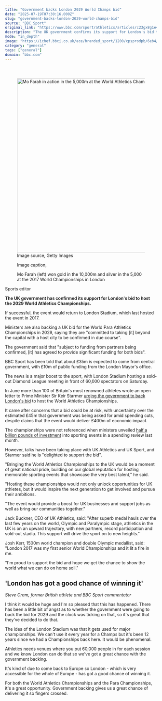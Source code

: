 ```yaml
---
title: "Government backs London 2029 World Champs bid"
date: "2025-07-19T07:30:16.000Z"
slug: "government-backs-london-2029-world-champs-bid"
source: "BBC Sport"
original_link: "https://www.bbc.com/sport/athletics/articles/c23gx8g1e4vo"
description: "The UK government confirms its support for London's bid to host the 2029 World Athletics Championships."
mode: "in_depth"
image: "https://ichef.bbci.co.uk/ace/branded_sport/1200/cpsprodpb/6eb4/live/78514410-646d-11f0-8dbd-f3d32ebd3327.jpg"
category: "general"
tags: ["general"]
domain: "bbc.com"
---
```

<div id="readability-page-1" class="page"><article id="urn-bbc-ares--article-c23gx8g1e4vo"><header data-component="headline-block"></header><div data-component="image-block"><figure><p><span><picture><source srcset="https://ichef.bbci.co.uk/ace/standard/240/cpsprodpb/b816/live/b9362610-646a-11f0-b6c8-2d2fd3fcf0e1.jpg.webp 240w, https://ichef.bbci.co.uk/ace/standard/320/cpsprodpb/b816/live/b9362610-646a-11f0-b6c8-2d2fd3fcf0e1.jpg.webp 320w, https://ichef.bbci.co.uk/ace/standard/480/cpsprodpb/b816/live/b9362610-646a-11f0-b6c8-2d2fd3fcf0e1.jpg.webp 480w, https://ichef.bbci.co.uk/ace/standard/624/cpsprodpb/b816/live/b9362610-646a-11f0-b6c8-2d2fd3fcf0e1.jpg.webp 624w, https://ichef.bbci.co.uk/ace/standard/800/cpsprodpb/b816/live/b9362610-646a-11f0-b6c8-2d2fd3fcf0e1.jpg.webp 800w, https://ichef.bbci.co.uk/ace/standard/976/cpsprodpb/b816/live/b9362610-646a-11f0-b6c8-2d2fd3fcf0e1.jpg.webp 976w" type="image/webp"><img alt="Mo Farah in action in the 5,000m at the World Athletics Championships in 2017" src="https://ichef.bbci.co.uk/ace/standard/1024/cpsprodpb/b816/live/b9362610-646a-11f0-b6c8-2d2fd3fcf0e1.jpg" srcset="https://ichef.bbci.co.uk/ace/standard/240/cpsprodpb/b816/live/b9362610-646a-11f0-b6c8-2d2fd3fcf0e1.jpg 240w, https://ichef.bbci.co.uk/ace/standard/320/cpsprodpb/b816/live/b9362610-646a-11f0-b6c8-2d2fd3fcf0e1.jpg 320w, https://ichef.bbci.co.uk/ace/standard/480/cpsprodpb/b816/live/b9362610-646a-11f0-b6c8-2d2fd3fcf0e1.jpg 480w, https://ichef.bbci.co.uk/ace/standard/624/cpsprodpb/b816/live/b9362610-646a-11f0-b6c8-2d2fd3fcf0e1.jpg 624w, https://ichef.bbci.co.uk/ace/standard/800/cpsprodpb/b816/live/b9362610-646a-11f0-b6c8-2d2fd3fcf0e1.jpg 800w, https://ichef.bbci.co.uk/ace/standard/976/cpsprodpb/b816/live/b9362610-646a-11f0-b6c8-2d2fd3fcf0e1.jpg 976w" width="1024" height="576"></picture></span><span role="text"><span>Image source, </span>Getty Images</span></p><figcaption><span>Image caption, </span><p>Mo Farah (left) won gold in the 10,000m and silver in the 5,000 at the 2017 World Championships in London</p></figcaption></figure></div><div data-component="byline-block"><p>Sports editor</p></div><div data-component="text-block"><p><b>The UK government has confirmed its support for London's bid to host the 2029 World Athletics Championships.</b></p><p>If successful, the event would return to London Stadium, which last hosted the event in 2017.</p><p>Ministers are also backing a UK bid for the World Para Athletics Championships in 2029, saying they are "committed to taking [it] beyond the capital with a host city to be confirmed in due course".</p><p>The government said that "subject to funding from partners being confirmed, [it] has agreed to provide significant funding for both bids".</p><p>BBC Sport has been told that about £35m is expected to come from central government, with £10m of public funding from the London Mayor's office.</p><p>The news is a major boost to the sport, with London Stadium hosting a sold-out Diamond League meeting in front of 60,000 spectators on Saturday.</p></div><div data-component="text-block"><p>In June more than 100 of Britain's most renowned athletes wrote an open letter to Prime Minister Sir Keir Starmer <a href="https://www.bbc.com/sport/athletics/articles/c8e6j5xl566o">urging the government to back London's bid</a> to host the World Athletics Championships.</p><p>It came after concerns that a bid could be at risk, with uncertainty over the estimated £45m that government was being asked for amid spending cuts, despite claims that the event would deliver £400m of economic impact.</p><p>The championships were not referenced when ministers unveiled <a href="https://www.bbc.com/sport/articles/cqjqrnjy2q7o">half a billion pounds of investment</a> into sporting events in a spending review last month. </p><p>However, talks have been taking place with UK Athletics and UK Sport, and Starmer said he is "delighted to support the bid".</p><p>"Bringing the World Athletics Championships to the UK would be a moment of great national pride, building on our global reputation for hosting memorable sporting events that showcase the very best talent," he said.</p><p>"Hosting these championships would not only unlock opportunities for UK athletes, but it would inspire the next generation to get involved and pursue their ambitions.</p><p>"The event would provide a boost for UK businesses and support jobs as well as bring our communities together."</p><p>Jack Buckner, CEO of UK Athletics, said: "After superb medal hauls over the last few years on the world, Olympic and Paralympic stage, athletics in the UK is on an upward trajectory, with new partners, record participation and sold-out stadia. This support will drive the sport on to new heights."</p><p>Josh Kerr, 1500m world champion and double Olympic medallist, said: "London 2017 was my first senior World Championships and it lit a fire in me.</p><p>"I'm proud to support the bid and hope we get the chance to show the world what we can do on home soil."</p></div><p data-component="subheadline-block"><h2 id="London-has-got-a-good-chance-of-winning-it" tabindex="-1"><span role="text">'London has got a good chance of winning it'</span></h2></p><div data-component="text-block"><p><i>Steve Cram, former British athlete and BBC Sport commentator</i></p><p>I think it would be huge and I'm so pleased that this has happened. There has been a little bit of angst as to whether the government were going to back the bid for 2029 and the clock was ticking on that, so it's great that they've decided to do that.</p><p>The idea of the London Stadium was that it gets used for major championships. We can't use it every year for a Champs but it's been 12 years since we had a Championships back here. It would be phenomenal.</p><p>Athletics needs venues where you put 60,000 people in for each session and we know London can do that so we've got a great chance with the government backing.</p><p>It's kind of due to come back to Europe so London - which is very accessible for the whole of Europe - has got a good chance of winning it.</p><p>For both the World Athletics Championships and the Para Championships, it's a great opportunity. Government backing gives us a great chance of delivering it so fingers crossed.</p></div></article></div>